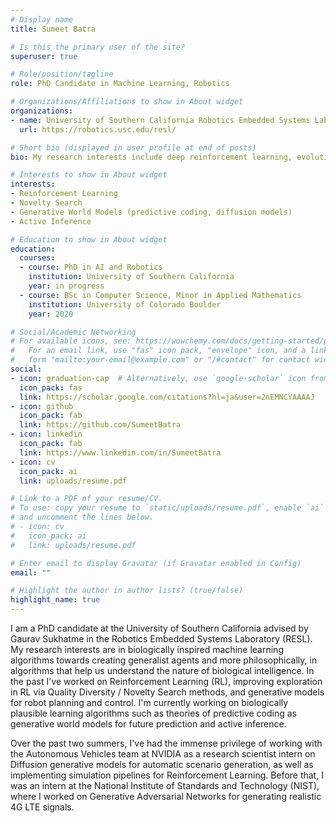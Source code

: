 ```yaml
---
# Display name
title: Sumeet Batra

# Is this the primary user of the site?
superuser: true

# Role/position/tagline
role: PhD Candidate in Machine Learning, Robotics

# Organizations/Affiliations to show in About widget
organizations:
- name: University of Southern California Robotics Embedded Systems Laboratory
  url: https://robotics.usc.edu/resl/

# Short bio (displayed in user profile at end of posts)
bio: My research interests include deep reinforcement learning, evolutionary and other biologically inspired learning algorithms.

# Interests to show in About widget
interests:
- Reinforcement Learning
- Novelty Search 
- Generative World Models (predictive coding, diffusion models)
- Active Inference 

# Education to show in About widget
education:
  courses:
  - course: PhD in AI and Robotics
    institution: University of Southern California
    year: in progress
  - course: BSc in Computer Science, Minor in Applied Mathematics
    institution: University of Colorado Boulder
    year: 2020

# Social/Academic Networking
# For available icons, see: https://wowchemy.com/docs/getting-started/page-builder/#icons
#   For an email link, use "fas" icon pack, "envelope" icon, and a link in the
#   form "mailto:your-email@example.com" or "/#contact" for contact widget.
social:
- icon: graduation-cap  # Alternatively, use `google-scholar` icon from `ai` icon pack
  icon_pack: fas
  link: https://scholar.google.com/citations?hl=ja&user=2nEMNCYAAAAJ
- icon: github
  icon_pack: fab
  link: https://github.com/SumeetBatra
- icon: linkedin
  icon_pack: fab
  link: https://www.linkedin.com/in/SumeetBatra
- icon: cv
  icon_pack: ai
  link: uploads/resume.pdf

# Link to a PDF of your resume/CV.
# To use: copy your resume to `static/uploads/resume.pdf`, enable `ai` icons in `params.toml`,
# and uncomment the lines below.
# - icon: cv
#   icon_pack: ai
#   link: uploads/resume.pdf

# Enter email to display Gravatar (if Gravatar enabled in Config)
email: ""

# Highlight the author in author lists? (true/false)
highlight_name: true
---
```


I am a PhD candidate at the University of Southern California advised by Gaurav Sukhatme in the Robotics Embedded Systems Laboratory (RESL).
My research interests are in biologically inspired machine learning algorithms towards creating generalist agents and more philosophically, 
in algorithms that help us understand the nature of biological intelligence. 
In the past I've worked on Reinforcement Learning (RL), improving exploration in RL via Quality Diversity / Novelty Search methods,
and generative models for robot planning and control. 
I'm currently working on biologically plausible learning algorithms such as theories of predictive coding as generative world models 
for future prediction and active inference. 

Over the past two summers, I've had the immense privilege of working with the Autonomous Vehicles team at NVIDIA as a research scientist intern on Diffusion 
generative models for automatic scenario generation, as well as implementing simulation pipelines for Reinforcement Learning. 
Before that, I was an intern at the National Institute of Standards and Technology (NIST), where I worked on Generative Adversarial Networks for 
generating realistic 4G LTE signals. 
